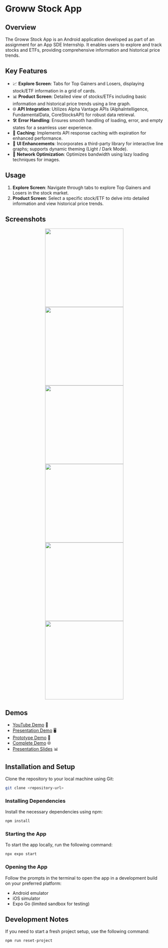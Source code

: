 

# Groww Stock App

## Overview

The Groww Stock App is an Android application developed as part of an assignment for an App SDE Internship. It enables users to explore and track stocks and ETFs, providing comprehensive information and historical price trends.

## Key Features

- 📈 **Explore Screen**: Tabs for Top Gainers and Losers, displaying stock/ETF information in a grid of cards.
- 📊 **Product Screen**: Detailed view of stocks/ETFs including basic information and historical price trends using a line graph.
- 🌐 **API Integration**: Utilizes Alpha Vantage APIs (AlphaIntelligence, FundamentalData, CoreStocksAPI) for robust data retrieval.
- 🛠️ **Error Handling**: Ensures smooth handling of loading, error, and empty states for a seamless user experience.
- 🔄 **Caching**: Implements API response caching with expiration for enhanced performance.
- 🎨 **UI Enhancements**: Incorporates a third-party library for interactive line graphs; supports dynamic theming (Light / Dark Mode).
- 📡 **Network Optimization**: Optimizes bandwidth using lazy loading techniques for images.

## Usage

1. **Explore Screen**: Navigate through tabs to explore Top Gainers and Losers in the stock market.
2. **Product Screen**: Select a specific stock/ETF to delve into detailed information and view historical price trends.

## Screenshots 

<div align="center">
    <img src="https://github.com/user-attachments/assets/6ef7de0f-9975-4b7c-8413-93071b4866e3" width="250" hspace="20">
    <img src="https://github.com/user-attachments/assets/08f9e130-7a58-45b5-9592-ba596d7e877f" width="250" hspace="20">
    <img src="https://github.com/user-attachments/assets/b2b33057-6295-4b58-ae41-e117ab30c9ef" width="250" hspace="20">
</div>

<div align="center">
    <img src="https://github.com/user-attachments/assets/5b2061dd-f0a7-4c39-9492-de941103a279" width="250" hspace="20">
    <img src="https://github.com/user-attachments/assets/144f7c83-bf47-4d87-a5ce-1f7ebf6d6f7c" width="250" hspace="20">
    <img src="https://github.com/user-attachments/assets/8b36b477-9689-4102-8aa8-f6ffeb6033f2" width="250" hspace="20">
</div>


## Demos

- [YouTube Demo](https://www.youtube.com/watch?v=WZzIhNmGfug) 📡
- [Presentation Demo](https://drive.google.com/file/d/1Amfb4ULktImNenVawxu3F8CJCSXDxxAg/view) 🖥️
- [Prototype Demo](https://drive.google.com/file/d/1j4vinIKZxyiNReVkm4Wx96GogKdJI6pe/view?usp=sharing) 📱
- [Complete Demo](https://new.express.adobe.com/id/urn:aaid:sc:AP:e5f7b802-24d4-46ad-872d-9de8becc3849?invite=true&promoid=Z2G1FQKR&mv=other) 🌐
- [Presentation Slides](https://docs.google.com/presentation/d/1dVuDBXXfh3HGBUE6VsdKaEp9-3rZSY_ZSv6aJFQx8gQ/edit?usp=sharing) 📊

## Installation and Setup


Clone the repository to your local machine using Git:

```bash
git clone <repository-url>
```

### Installing Dependencies

Install the necessary dependencies using npm:

```bash
npm install
```

### Starting the App

To start the app locally, run the following command:

```bash
npx expo start
```

### Opening the App

Follow the prompts in the terminal to open the app in a development build on your preferred platform:

- Android emulator
- iOS simulator
- Expo Go (limited sandbox for testing)

## Development Notes

If you need to start a fresh project setup, use the following command:

```bash
npm run reset-project
```


